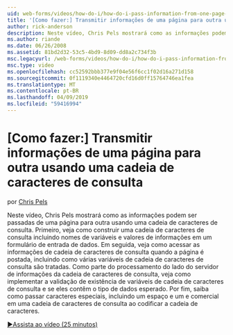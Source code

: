 ```yaml
---
uid: web-forms/videos/how-do-i/how-do-i-pass-information-from-one-page-to-another-using-a-query-string
title: '[Como fazer:] Transmitir informações de uma página para outra usando uma cadeia de caracteres de consulta | Microsoft Docs'
author: rick-anderson
description: Neste vídeo, Chris Pels mostrará como as informações podem ser passadas de uma página para outra usando uma cadeia de caracteres de consulta. Primeiro, veja como construir uma cadeia de caracteres de consulta em...
ms.author: riande
ms.date: 06/26/2008
ms.assetid: 81bd2d32-53c5-4bd9-8d09-dd8a2c734f3b
msc.legacyurl: /web-forms/videos/how-do-i/how-do-i-pass-information-from-one-page-to-another-using-a-query-string
msc.type: video
ms.openlocfilehash: cc52592bbb377e9f04e56f6cc1f02d16a271d158
ms.sourcegitcommit: 0f1119340e4464720cfd16d0ff15764746ea1fea
ms.translationtype: MT
ms.contentlocale: pt-BR
ms.lasthandoff: 04/09/2019
ms.locfileid: "59416994"
---
```

# <a name="how-do-i-pass-information-from-one-page-to-another-using-a-query-string"></a>[Como fazer:] Transmitir informações de uma página para outra usando uma cadeia de caracteres de consulta

por [Chris Pels](https://twitter.com/chrispels)

Neste vídeo, Chris Pels mostrará como as informações podem ser passadas de uma página para outra usando uma cadeia de caracteres de consulta. Primeiro, veja como construir uma cadeia de caracteres de consulta incluindo nomes de variáveis e valores de informações em um formulário de entrada de dados. Em seguida, veja como acessar as informações de cadeia de caracteres de consulta quando a página é postada, incluindo como várias variáveis de cadeia de caracteres de consulta são tratadas. Como parte do processamento do lado do servidor de informações da cadeia de caracteres de consulta, veja como implementar a validação de existência de variáveis de cadeia de caracteres de consulta e se eles contêm o tipo de dados esperado. Por fim, saiba como passar caracteres especiais, incluindo um espaço e um e comercial em uma cadeia de caracteres de consulta ao codificar a cadeia de caracteres.

[&#9654;Assista ao vídeo (25 minutos)](https://channel9.msdn.com/Blogs/ASP-NET-Site-Videos/how-do-i-pass-information-from-one-page-to-another-using-a-query-string)
